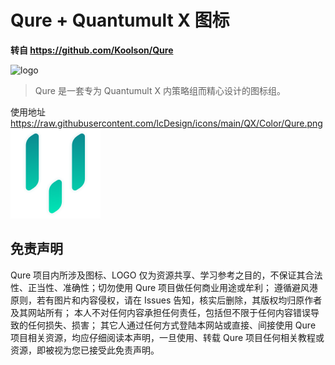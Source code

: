 # Qure + Quantumult X 图标

**转自 https://github.com/Koolson/Qure**

![logo](https://raw.githubusercontent.com/Koolson/Qure/master/Other/Qure_Logo.png)

> Qure 是一套专为 Quantumult X 内策略组而精心设计的图标组。

使用地址 https://raw.githubusercontent.com/lcDesign/icons/main/QX/Color/Qure.png ![Qure](https://raw.githubusercontent.com/lcDesign/icons/main/QX/Color/Qure.png)

## 免责声明

Qure 项目内所涉及图标、LOGO 仅为资源共享、学习参考之目的，不保证其合法性、正当性、准确性；切勿使用 Qure 项目做任何商业用途或牟利；
遵循避风港原则，若有图片和内容侵权，请在 Issues 告知，核实后删除，其版权均归原作者及其网站所有；
本人不对任何内容承担任何责任，包括但不限于任何内容错误导致的任何损失、损害；
其它人通过任何方式登陆本网站或直接、间接使用 Qure 项目相关资源，均应仔细阅读本声明，一旦使用、转载 Qure 项目任何相关教程或资源，即被视为您已接受此免责声明。
